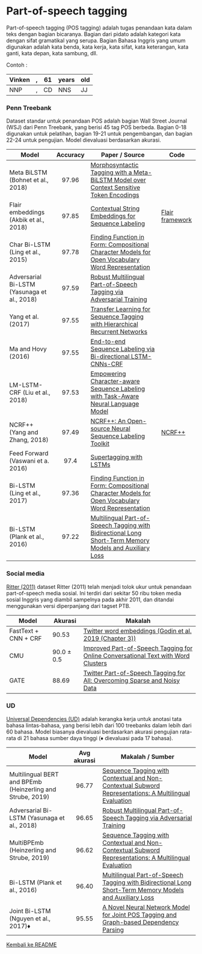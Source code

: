 # Part-of-speech tagging

Part-of-speech tagging (POS tagging) adalah tugas penandaan kata dalam teks dengan bagian bicaranya. Bagian dari pidato adalah kategori kata dengan sifat gramatikal yang serupa. Bagian Bahasa Inggris yang umum digunakan adalah kata benda, kata kerja, kata sifat, kata keterangan, kata ganti, kata depan, kata sambung, dll.

Contoh : 

| Vinken | , | 61 | years | old |
| --- | ---| --- | --- | --- |
| NNP | , | CD | NNS | JJ |

### Penn Treebank

Dataset standar untuk penandaan POS adalah bagian Wall Street Journal (WSJ) dari Penn Treebank, yang berisi 45 tag POS berbeda. Bagian 0-18 digunakan untuk pelatihan, bagian 19-21 untuk pengembangan, dan bagian 22-24 untuk pengujian. Model dievaluasi berdasarkan akurasi.

| Model           | Accuracy  |  Paper / Source | Code |
| ------------- | :-----:| --- | --- |
| Meta BiLSTM (Bohnet et al., 2018) | 97.96 | [Morphosyntactic Tagging with a Meta-BiLSTM Model over Context Sensitive Token Encodings](https://arxiv.org/abs/1805.08237) | |
| Flair embeddings (Akbik et al., 2018) | 97.85 | [Contextual String Embeddings for Sequence Labeling](http://aclweb.org/anthology/C18-1139) | [Flair framework](https://github.com/zalandoresearch/flair) |
| Char Bi-LSTM (Ling et al., 2015) | 97.78 | [Finding Function in Form: Compositional Character Models for Open Vocabulary Word Representation](https://www.aclweb.org/anthology/D/D15/D15-1176.pdf) | |
| Adversarial Bi-LSTM (Yasunaga et al., 2018) | 97.59 | [Robust Multilingual Part-of-Speech Tagging via Adversarial Training](https://arxiv.org/abs/1711.04903) | |
| Yang et al. (2017) | 97.55 | [Transfer Learning for Sequence Tagging with Hierarchical Recurrent Networks](https://arxiv.org/abs/1703.06345) | |
| Ma and Hovy (2016) | 97.55 | [End-to-end Sequence Labeling via Bi-directional LSTM-CNNs-CRF](https://arxiv.org/abs/1603.01354) | |
| LM-LSTM-CRF (Liu et al., 2018)| 97.53 | [Empowering Character-aware Sequence Labeling with Task-Aware Neural Language Model](https://arxiv.org/pdf/1709.04109.pdf) | |
| NCRF++ (Yang and Zhang, 2018)| 97.49 | [NCRF++: An Open-source Neural Sequence Labeling Toolkit](http://www.aclweb.org/anthology/P18-4013) | [NCRF++](https://github.com/jiesutd/NCRFpp) |
| Feed Forward (Vaswani et a. 2016) | 97.4 | [Supertagging with LSTMs](https://aclweb.org/anthology/N/N16/N16-1027.pdf) | |
| Bi-LSTM (Ling et al., 2017) | 97.36 | [Finding Function in Form: Compositional Character Models for Open Vocabulary Word Representation](https://www.aclweb.org/anthology/D/D15/D15-1176.pdf) | | 
| Bi-LSTM (Plank et al., 2016) | 97.22 | [Multilingual Part-of-Speech Tagging with Bidirectional Long Short-Term Memory Models and Auxiliary Loss](https://arxiv.org/abs/1604.05529) | |


### Social media

[Ritter (2011)](https://www.aclweb.org/anthology/D11-1141) dataset Ritter (2011) telah menjadi tolok ukur untuk penandaan part-of-speech media sosial. Ini terdiri dari sekitar 50 ribu token media sosial Inggris yang diambil sampelnya pada akhir 2011, dan ditandai menggunakan versi diperpanjang dari tagset PTB.

| Model | Akurasi  | Makalah  |
| --- | --- | ---|
| FastText + CNN + CRF | 90.53 | [Twitter word embeddings (Godin et al. 2019 (Chapter 3))](https://fredericgodin.com/research/twitter-word-embeddings/) | 
| CMU | 90.0 ± 0.5 | [Improved Part-of-Speech Tagging for Online Conversational Text with Word Clusters](http://www.cs.cmu.edu/~ark/TweetNLP/owoputi+etal.naacl13.pdf) | 
| GATE  | 88.69 | [Twitter Part-of-Speech Tagging for All: Overcoming Sparse and Noisy Data](https://www.aclweb.org/anthology/R13-1026) | 

### UD

[Universal Dependencies (UD)](http://universaldependencies.org/) adalah kerangka kerja untuk anotasi tata bahasa lintas-bahasa, yang berisi lebih dari 100 treebanks dalam lebih dari 60 bahasa. Model biasanya dievaluasi berdasarkan akurasi pengujian rata-rata di 21 bahasa sumber daya tinggi (♦ dievaluasi pada 17 bahasa).

| Model           | Avg akurasi  |  Makalah / Sumber |
| ------------- | :-----:| --- |
| Multilingual BERT and BPEmb (Heinzerling and Strube, 2019) | 96.77 | [Sequence Tagging with Contextual and Non-Contextual Subword Representations: A Multilingual Evaluation](https://arxiv.org/abs/1906.01569) |
| Adversarial Bi-LSTM (Yasunaga et al., 2018) | 96.65 | [Robust Multilingual Part-of-Speech Tagging via Adversarial Training](https://arxiv.org/abs/1711.04903) | 
| MultiBPEmb (Heinzerling and Strube, 2019) | 96.62 | [Sequence Tagging with Contextual and Non-Contextual Subword Representations: A Multilingual Evaluation](https://arxiv.org/abs/1906.01569) |
| Bi-LSTM (Plank et al., 2016) | 96.40 | [Multilingual Part-of-Speech Tagging with Bidirectional Long Short-Term Memory Models and Auxiliary Loss](https://arxiv.org/abs/1604.05529) |
| Joint Bi-LSTM (Nguyen et al., 2017)♦ | 95.55 | [A Novel Neural Network Model for Joint POS Tagging and Graph-based Dependency Parsing](https://arxiv.org/abs/1705.05952) |

[Kembali ke README](../README.md)

